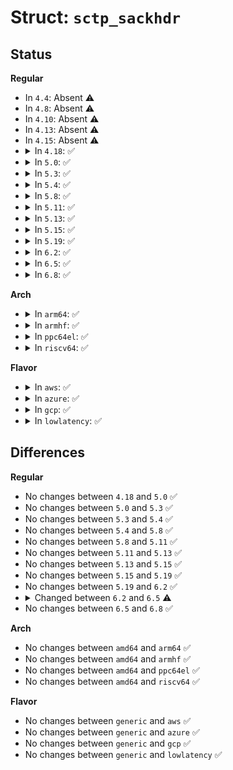 # Struct: <code>sctp_sackhdr</code>

## Status
<b>Regular</b>
<ul>
<li>
In <code>4.4</code>: Absent ⚠️
</li>
<li>
In <code>4.8</code>: Absent ⚠️
</li>
<li>
In <code>4.10</code>: Absent ⚠️
</li>
<li>
In <code>4.13</code>: Absent ⚠️
</li>
<li>
In <code>4.15</code>: Absent ⚠️
</li>
<li>
<details>
<summary>In <code>4.18</code>: ✅</summary>

```c
struct sctp_sackhdr {
    __be32 cum_tsn_ack;
    __be32 a_rwnd;
    __be16 num_gap_ack_blocks;
    __be16 num_dup_tsns;
    union sctp_sack_variable variable[0];
};
```
</details>
</li>
<li>
<details>
<summary>In <code>5.0</code>: ✅</summary>

```c
struct sctp_sackhdr {
    __be32 cum_tsn_ack;
    __be32 a_rwnd;
    __be16 num_gap_ack_blocks;
    __be16 num_dup_tsns;
    union sctp_sack_variable variable[0];
};
```
</details>
</li>
<li>
<details>
<summary>In <code>5.3</code>: ✅</summary>

```c
struct sctp_sackhdr {
    __be32 cum_tsn_ack;
    __be32 a_rwnd;
    __be16 num_gap_ack_blocks;
    __be16 num_dup_tsns;
    union sctp_sack_variable variable[0];
};
```
</details>
</li>
<li>
<details>
<summary>In <code>5.4</code>: ✅</summary>

```c
struct sctp_sackhdr {
    __be32 cum_tsn_ack;
    __be32 a_rwnd;
    __be16 num_gap_ack_blocks;
    __be16 num_dup_tsns;
    union sctp_sack_variable variable[0];
};
```
</details>
</li>
<li>
<details>
<summary>In <code>5.8</code>: ✅</summary>

```c
struct sctp_sackhdr {
    __be32 cum_tsn_ack;
    __be32 a_rwnd;
    __be16 num_gap_ack_blocks;
    __be16 num_dup_tsns;
    union sctp_sack_variable variable[0];
};
```
</details>
</li>
<li>
<details>
<summary>In <code>5.11</code>: ✅</summary>

```c
struct sctp_sackhdr {
    __be32 cum_tsn_ack;
    __be32 a_rwnd;
    __be16 num_gap_ack_blocks;
    __be16 num_dup_tsns;
    union sctp_sack_variable variable[0];
};
```
</details>
</li>
<li>
<details>
<summary>In <code>5.13</code>: ✅</summary>

```c
struct sctp_sackhdr {
    __be32 cum_tsn_ack;
    __be32 a_rwnd;
    __be16 num_gap_ack_blocks;
    __be16 num_dup_tsns;
    union sctp_sack_variable variable[0];
};
```
</details>
</li>
<li>
<details>
<summary>In <code>5.15</code>: ✅</summary>

```c
struct sctp_sackhdr {
    __be32 cum_tsn_ack;
    __be32 a_rwnd;
    __be16 num_gap_ack_blocks;
    __be16 num_dup_tsns;
    union sctp_sack_variable variable[0];
};
```
</details>
</li>
<li>
<details>
<summary>In <code>5.19</code>: ✅</summary>

```c
struct sctp_sackhdr {
    __be32 cum_tsn_ack;
    __be32 a_rwnd;
    __be16 num_gap_ack_blocks;
    __be16 num_dup_tsns;
    union sctp_sack_variable variable[0];
};
```
</details>
</li>
<li>
<details>
<summary>In <code>6.2</code>: ✅</summary>

```c
struct sctp_sackhdr {
    __be32 cum_tsn_ack;
    __be32 a_rwnd;
    __be16 num_gap_ack_blocks;
    __be16 num_dup_tsns;
    union sctp_sack_variable variable[0];
};
```
</details>
</li>
<li>
<details>
<summary>In <code>6.5</code>: ✅</summary>

```c
struct sctp_sackhdr {
    __be32 cum_tsn_ack;
    __be32 a_rwnd;
    __be16 num_gap_ack_blocks;
    __be16 num_dup_tsns;
};
```
</details>
</li>
<li>
<details>
<summary>In <code>6.8</code>: ✅</summary>

```c
struct sctp_sackhdr {
    __be32 cum_tsn_ack;
    __be32 a_rwnd;
    __be16 num_gap_ack_blocks;
    __be16 num_dup_tsns;
};
```
</details>
</li>
</ul>
<b>Arch</b>
<ul>
<li>
<details>
<summary>In <code>arm64</code>: ✅</summary>

```c
struct sctp_sackhdr {
    __be32 cum_tsn_ack;
    __be32 a_rwnd;
    __be16 num_gap_ack_blocks;
    __be16 num_dup_tsns;
    union sctp_sack_variable variable[0];
};
```
</details>
</li>
<li>
<details>
<summary>In <code>armhf</code>: ✅</summary>

```c
struct sctp_sackhdr {
    __be32 cum_tsn_ack;
    __be32 a_rwnd;
    __be16 num_gap_ack_blocks;
    __be16 num_dup_tsns;
    union sctp_sack_variable variable[0];
};
```
</details>
</li>
<li>
<details>
<summary>In <code>ppc64el</code>: ✅</summary>

```c
struct sctp_sackhdr {
    __be32 cum_tsn_ack;
    __be32 a_rwnd;
    __be16 num_gap_ack_blocks;
    __be16 num_dup_tsns;
    union sctp_sack_variable variable[0];
};
```
</details>
</li>
<li>
<details>
<summary>In <code>riscv64</code>: ✅</summary>

```c
struct sctp_sackhdr {
    __be32 cum_tsn_ack;
    __be32 a_rwnd;
    __be16 num_gap_ack_blocks;
    __be16 num_dup_tsns;
    union sctp_sack_variable variable[0];
};
```
</details>
</li>
</ul>
<b>Flavor</b>
<ul>
<li>
<details>
<summary>In <code>aws</code>: ✅</summary>

```c
struct sctp_sackhdr {
    __be32 cum_tsn_ack;
    __be32 a_rwnd;
    __be16 num_gap_ack_blocks;
    __be16 num_dup_tsns;
    union sctp_sack_variable variable[0];
};
```
</details>
</li>
<li>
<details>
<summary>In <code>azure</code>: ✅</summary>

```c
struct sctp_sackhdr {
    __be32 cum_tsn_ack;
    __be32 a_rwnd;
    __be16 num_gap_ack_blocks;
    __be16 num_dup_tsns;
    union sctp_sack_variable variable[0];
};
```
</details>
</li>
<li>
<details>
<summary>In <code>gcp</code>: ✅</summary>

```c
struct sctp_sackhdr {
    __be32 cum_tsn_ack;
    __be32 a_rwnd;
    __be16 num_gap_ack_blocks;
    __be16 num_dup_tsns;
    union sctp_sack_variable variable[0];
};
```
</details>
</li>
<li>
<details>
<summary>In <code>lowlatency</code>: ✅</summary>

```c
struct sctp_sackhdr {
    __be32 cum_tsn_ack;
    __be32 a_rwnd;
    __be16 num_gap_ack_blocks;
    __be16 num_dup_tsns;
    union sctp_sack_variable variable[0];
};
```
</details>
</li>
</ul>

## Differences
<b>Regular</b>
<ul>
<li>
No changes between <code>4.18</code> and <code>5.0</code> ✅
</li>
<li>
No changes between <code>5.0</code> and <code>5.3</code> ✅
</li>
<li>
No changes between <code>5.3</code> and <code>5.4</code> ✅
</li>
<li>
No changes between <code>5.4</code> and <code>5.8</code> ✅
</li>
<li>
No changes between <code>5.8</code> and <code>5.11</code> ✅
</li>
<li>
No changes between <code>5.11</code> and <code>5.13</code> ✅
</li>
<li>
No changes between <code>5.13</code> and <code>5.15</code> ✅
</li>
<li>
No changes between <code>5.15</code> and <code>5.19</code> ✅
</li>
<li>
No changes between <code>5.19</code> and <code>6.2</code> ✅
</li>
<li>
<details>
<summary>Changed between <code>6.2</code> and <code>6.5</code> ⚠️</summary>
<ul>
<li>
<b>Field removed. </b>
<code>union sctp_sack_variable variable[0]</code>
</li>
</ul>
</details>
</li>
<li>
No changes between <code>6.5</code> and <code>6.8</code> ✅
</li>
</ul>
<b>Arch</b>
<ul>
<li>
No changes between <code>amd64</code> and <code>arm64</code> ✅
</li>
<li>
No changes between <code>amd64</code> and <code>armhf</code> ✅
</li>
<li>
No changes between <code>amd64</code> and <code>ppc64el</code> ✅
</li>
<li>
No changes between <code>amd64</code> and <code>riscv64</code> ✅
</li>
</ul>
<b>Flavor</b>
<ul>
<li>
No changes between <code>generic</code> and <code>aws</code> ✅
</li>
<li>
No changes between <code>generic</code> and <code>azure</code> ✅
</li>
<li>
No changes between <code>generic</code> and <code>gcp</code> ✅
</li>
<li>
No changes between <code>generic</code> and <code>lowlatency</code> ✅
</li>
</ul>
